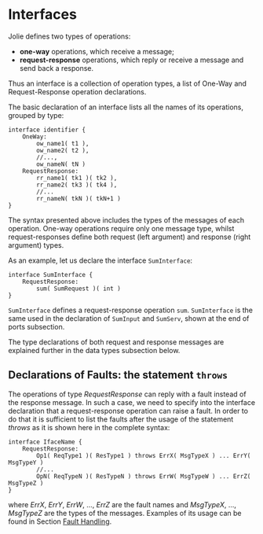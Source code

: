 # Interfaces

Jolie defines two types of operations:

* **one-way** operations, which receive a message;
* **request-response** operations, which reply or receive a message and send back a response.

Thus an interface is a collection of operation types, a list of One-Way and Request-Response operation declarations.

The basic declaration of an interface lists all the names of its operations, grouped by type:

```jolie
interface identifier {
    OneWay:
        ow_name1( t1 ),
        ow_name2( t2 ),
        //...,
        ow_nameN( tN )
    RequestResponse:
        rr_name1( tk1 )( tk2 ),
        rr_name2( tk3 )( tk4 ),
        //...
        rr_nameN( tkN )( tkN+1 )
}
```

The syntax presented above includes the types of the messages of each operation. One-way operations require only one message type, whilst request-responses define both request \(left argument\) and response \(right argument\) types.

As an example, let us declare the interface `SumInterface`:

```jolie
interface SumInterface {
    RequestResponse:
        sum( SumRequest )( int )
}
```

`SumInterface` defines a request-response operation `sum`. `SumInterface` is the same used in the declaration of `SumInput` and `SumServ`, shown at the end of ports subsection.

The type declarations of both request and response messages are explained further in the data types subsection below.

## Declarations of Faults: the statement `throws`

The operations of type _RequestResponse_ can reply with a fault instead of the response message. In such a case, we need to specify into the interface declaration that a request-response operation can raise a fault. In order to do that it is sufficient to list the faults after the usage of the statement _throws_ as it is shown here in the complete syntax:

```jolie
interface IfaceName {
    RequestResponse:
        Op1( ReqType1 )( ResType1 ) throws ErrX( MsgTypeX ) ... ErrY( MsgTypeY )
        //...
        OpN( ReqTypeN )( ResTypeN ) throws ErrW( MsgTypeW ) ... ErrZ( MsgTypeZ )
}
```

where _ErrX_, _ErrY_, _ErrW_, ..., _ErrZ_ are the fault names and _MsgTypeX_, ..., _MsgTypeZ_ are the types of the messages. Examples of its usage can be found in Section [Fault Handling](../fault-handling/).
